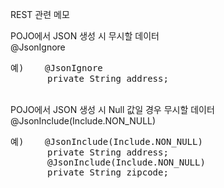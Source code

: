 REST 관련 메모

POJO에서 JSON 생성 시 무시할 데이터 <br>
@JsonIgnore  <br>
<pre>
예)    @JsonIgnore
       private String address;
</pre>       
<br>       
POJO에서 JSON 생성 시 Null 값일 경우 무시할 데이터 <br>
@JsonInclude(Include.NON_NULL)  <br>
<pre>
예)    @JsonInclude(Include.NON_NULL) 
       private String address;       
       @JsonInclude(Include.NON_NULL) 
       private String zipcode;       
</pre>       
